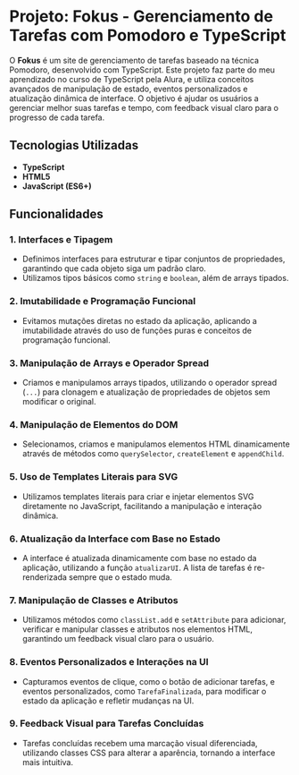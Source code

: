 # Projeto: Fokus - Gerenciamento de Tarefas com Pomodoro e TypeScript

O **Fokus** é um site de gerenciamento de tarefas baseado na técnica Pomodoro, desenvolvido com TypeScript. Este projeto faz parte do meu aprendizado no curso de TypeScript pela Alura, e utiliza conceitos avançados de manipulação de estado, eventos personalizados e atualização dinâmica de interface. O objetivo é ajudar os usuários a gerenciar melhor suas tarefas e tempo, com feedback visual claro para o progresso de cada tarefa.

## Tecnologias Utilizadas
- **TypeScript**
- **HTML5**
- **JavaScript (ES6+)**

## Funcionalidades

### 1. Interfaces e Tipagem
- Definimos interfaces para estruturar e tipar conjuntos de propriedades, garantindo que cada objeto siga um padrão claro.
- Utilizamos tipos básicos como `string` e `boolean`, além de arrays tipados.

### 2. Imutabilidade e Programação Funcional
- Evitamos mutações diretas no estado da aplicação, aplicando a imutabilidade através do uso de funções puras e conceitos de programação funcional.

### 3. Manipulação de Arrays e Operador Spread
- Criamos e manipulamos arrays tipados, utilizando o operador spread (`...`) para clonagem e atualização de propriedades de objetos sem modificar o original.

### 4. Manipulação de Elementos do DOM
- Selecionamos, criamos e manipulamos elementos HTML dinamicamente através de métodos como `querySelector`, `createElement` e `appendChild`.

### 5. Uso de Templates Literais para SVG
- Utilizamos templates literais para criar e injetar elementos SVG diretamente no JavaScript, facilitando a manipulação e interação dinâmica.

### 6. Atualização da Interface com Base no Estado
- A interface é atualizada dinamicamente com base no estado da aplicação, utilizando a função `atualizarUI`. A lista de tarefas é re-renderizada sempre que o estado muda.

### 7. Manipulação de Classes e Atributos
- Utilizamos métodos como `classList.add` e `setAttribute` para adicionar, verificar e manipular classes e atributos nos elementos HTML, garantindo um feedback visual claro para o usuário.

### 8. Eventos Personalizados e Interações na UI
- Capturamos eventos de clique, como o botão de adicionar tarefas, e eventos personalizados, como `TarefaFinalizada`, para modificar o estado da aplicação e refletir mudanças na UI.

### 9. Feedback Visual para Tarefas Concluídas
- Tarefas concluídas recebem uma marcação visual diferenciada, utilizando classes CSS para alterar a aparência, tornando a interface mais intuitiva.

